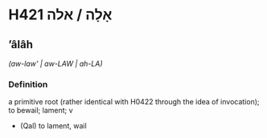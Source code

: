 # H421 אָלָה / אלה

## ʼâlâh

_(aw-law' | aw-LAW | ah-LA)_

### Definition

a primitive root (rather identical with H0422 through the idea of invocation); to bewail; lament; v

- (Qal) to lament, wail
